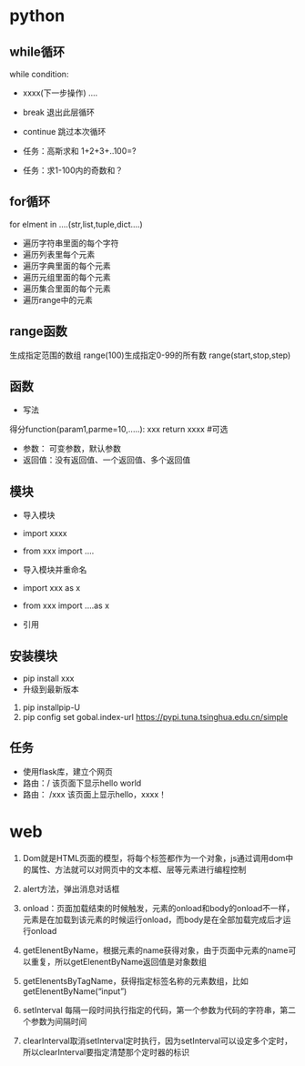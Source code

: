 # python

## while循环

while condition:
*    xxxx(下一步操作)
    ....

* break 退出此层循环
* continue 跳过本次循环

* 任务：高斯求和 1+2+3+..100=?
* 任务：求1-100内的奇数和？

## for循环
for elment in ....(str,list,tuple,dict....)

* 遍历字符串里面的每个字符
* 遍历列表里每个元素
* 遍历字典里面的每个元素
* 遍历元组里面的每个元素
* 遍历集合里面的每个元素
* 遍历range中的元素


## range函数
生成指定范围的数组
range(100)生成指定0-99的所有数
range(start,stop,step)

## 函数
* 写法

得分function(param1,parme=10,.....):
    xxx
    return xxxx #可选

* 参数： 可变参数，默认参数
* 返回值：没有返回值、一个返回值、多个返回值

## 模块

* 导入模块

* import xxxx
* from xxx import ....

* 导入模块并重命名

* import xxx as x
* from xxx import ....as x


* 引用

## 安装模块

* pip install xxx
* 升级到最新版本
1. pip installpip-U
2. pip config set gobal.index-url https://pypi.tuna.tsinghua.edu.cn/simple

## 任务
* 使用flask库，建立个网页
* 路由：/  该页面下显示hello  world
* 路由： /xxx    该页面上显示hello，xxxx！

# web
1. Dom就是HTML页面的模型，将每个标签都作为一个对象，js通过调用dom中的属性、方法就可以对网页中的文本框、层等元素进行编程控制

2. alert方法，弹出消息对话框

3. onload：页面加载结束的时候触发，元素的onload和body的onload不一样，元素是在加载到该元素的时候运行onload，而body是在全部加载完成后才运行onload

4. getElenentByName，根据元素的name获得对象，由于页面中元素的name可以重复，所以getElenentByName返回值是对象数组

5. getElenentsByTagName，获得指定标签名称的元素数组，比如getElenentByName(“input”)

6. setInterval 每隔一段时间执行指定的代码，第一个参数为代码的字符串，第二个参数为间隔时间

7. clearInterval取消setInterval定时执行，因为setInterval可以设定多个定时，所以clearInterval要指定清楚那个定时器的标识



